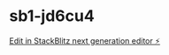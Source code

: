 # sb1-jd6cu4

[Edit in StackBlitz next generation editor ⚡️](https://stackblitz.com/~/github.com/Manu3211/sb1-jd6cu4)